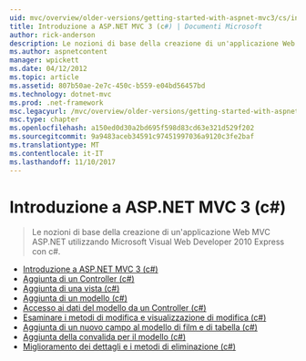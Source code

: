 ```yaml
---
uid: mvc/overview/older-versions/getting-started-with-aspnet-mvc3/cs/index
title: Introduzione a ASP.NET MVC 3 (c#) | Documenti Microsoft
author: rick-anderson
description: Le nozioni di base della creazione di un'applicazione Web MVC ASP.NET utilizzando Microsoft Visual Web Developer 2010 Express con c#.
ms.author: aspnetcontent
manager: wpickett
ms.date: 04/12/2012
ms.topic: article
ms.assetid: 807b50ae-2e7c-450c-b559-e04bd56457bd
ms.technology: dotnet-mvc
ms.prod: .net-framework
msc.legacyurl: /mvc/overview/older-versions/getting-started-with-aspnet-mvc3/cs
msc.type: chapter
ms.openlocfilehash: a150ed0d30a2bd695f598d83cd63e321d529f202
ms.sourcegitcommit: 9a9483aceb34591c97451997036a9120c3fe2baf
ms.translationtype: MT
ms.contentlocale: it-IT
ms.lasthandoff: 11/10/2017
---
```

<a name="getting-started-with-aspnet-mvc-3-c"></a>Introduzione a ASP.NET MVC 3 (c#)
====================
> Le nozioni di base della creazione di un'applicazione Web MVC ASP.NET utilizzando Microsoft Visual Web Developer 2010 Express con c#.


- [Introduzione a ASP.NET MVC 3 (c#)](intro-to-aspnet-mvc-3.md)
- [Aggiunta di un Controller (c#)](adding-a-controller.md)
- [Aggiunta di una vista (c#)](adding-a-view.md)
- [Aggiunta di un modello (c#)](adding-a-model.md)
- [Accesso ai dati del modello da un Controller (c#)](accessing-your-models-data-from-a-controller.md)
- [Esaminare i metodi di modifica e visualizzazione di modifica (c#)](examining-the-edit-methods-and-edit-view.md)
- [Aggiunta di un nuovo campo al modello di film e di tabella (c#)](adding-a-new-field.md)
- [Aggiunta della convalida per il modello (c#)](adding-validation-to-the-model.md)
- [Miglioramento dei dettagli e i metodi di eliminazione (c#)](improving-the-details-and-delete-methods.md)
